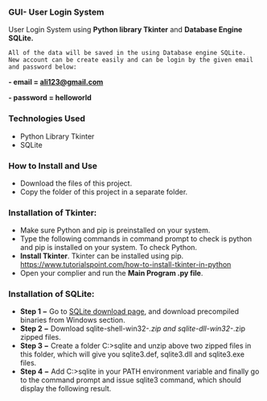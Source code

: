 ### **GUI- User Login System**
User Login System using **Python library Tkinter** and **Database Engine SQLite.**

	All of the data will be saved in the using Database engine SQLite.
	New account can be create easily and can be login by the given email and password below:

**- email = ali123@gmail.com** 

**- password = helloworld**

### **Technologies Used**
- Python Library Tkinter 
- SQLite 

### **How to  Install and Use**
- Download  the files of this project.
- Copy the folder of this project in a separate folder.

### **Installation of Tkinter:**
- Make sure Python and pip is preinstalled on your system. 
- Type the following commands in command prompt to check is python and pip is installed on your system. To check Python.
- **Install Tkinter**. Tkinter can be installed using pip. https://www.tutorialspoint.com/how-to-install-tkinter-in-python
- Open your complier and run the **Main Program .py file**.

### **Installation of SQLite:**
- **Step 1 −** Go to [SQLite download page](https://www.sqlite.org/download.html), and download precompiled binaries from Windows section.
- **Step 2 −** Download sqlite-shell-win32-*.zip and sqlite-dll-win32-*.zip zipped files.
- **Step 3 −** Create a folder C:\>sqlite and unzip above two zipped files in this folder, which will give you sqlite3.def, sqlite3.dll and sqlite3.exe files.
- **Step 4 −** Add C:\>sqlite in your PATH environment variable and finally go to the command prompt and issue sqlite3 command, which should display the following result.


